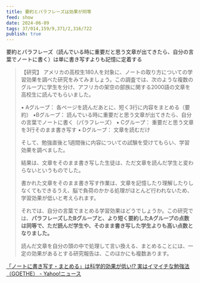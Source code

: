 ```yaml
---
title: 要約とパラフレーズは効果が同等
feed: show
date: 2024-06-09
tags: 37/014,159/9,371/2,316/722
publish: true
---
```

要約とパラフレーズ（読んでいる時に重要だと思う文章が出てきたら、自分の言葉でノートに書く）は単に書き写すよりも記憶に定着する

>【研究】 アメリカの高校生180人を対象に、ノートの取り方についての学習効果を調べた研究をみてみましょう。この調査では、次のような複数のグループに学生を分け、アフリカの架空の部族に関する2000語の文章を高校生に読んでもらいました。
> 
>  ▪ Aグループ： 各ページを読んだあとに、短く3行に内容をまとめる（要約） 
>  ▪Bグループ： 読んでいる時に重要だと思う文章が出てきたら、自分の言葉でノートに書く（パラフレーズ）
>   ▪ Cグループ： 重要だと思う文章を3行そのまま書き写す 
>   ▪ Dグループ： 文章を読むだけ 
>   
>そして、勉強直後と1週間後に内容についての試験を受けてもらい、学習効果を調べました。
>   
>結果は、文章をそのまま書き写した生徒は、ただ文章を読んだ学生と変わらないというものでした。 
>   
>書かれた文章をそのまま書き写す作業は、文章を記憶したり理解したりしなくてもできるうえ、脳で負荷のかかる処理がほとんど行われないため、学習効果が低いと考えられます。 
>   
>それでは、自分の言葉でまとめる学習効果はどうでしょうか。この研究では、**パラフレーズしたBグループと、より短く要約したAグループの点数は同等で、ただ読んだ学生や、そのまま書き写した学生よりも高い点数となりました。**
>   
>読んだ文章を自分の頭の中で処理して言い換える、まとめることには、一定の効果があるとする研究報告は、このほかにも複数あります。

[「ノートに書き写す・まとめる」は科学的効果が低い!? 実はイマイチな勉強法（GOETHE） - Yahoo!ニュース](https://news.yahoo.co.jp/articles/a59eb053bcfbae3bbeba58c0b908d5a0b19686bd)
